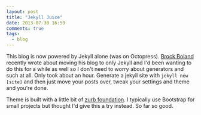 ```yaml
---
layout: post
title: "Jekyll Juice"
date: 2013-07-30 16:59
comments: true
tags:
  - blog
---
```

This blog is now powered by Jekyll alone (was on Octopress). [Brock Boland](http://brockboland.com) recently wrote about moving his blog to only Jekyll and I'd been wanting to do this for a while as well so I don't need to worry about generators and such at all. Only took about an hour. Generate a jekyll site with `jekyll new [site]` and then just move your posts over, tweak your settings and theme and you're done.

Theme is built with a little bit of [zurb foundation](http://foundation.zurb.com/). I typically use Bootstrap for small projects but thought I'd give this a try instead. So far so good.
